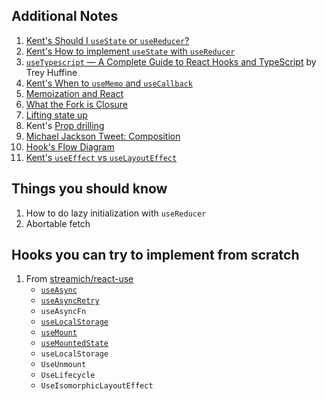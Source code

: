 ## Additional Notes

1. [Kent's Should I `useState` or `useReducer`?](https://kentcdodds.com/blog/should-i-usestate-or-usereducer)
2. [Kent's How to implement `useState` with `useReducer`](https://kentcdodds.com/blog/how-to-implement-usestate-with-usereducer)
3. [`useTypescript` — A Complete Guide to React Hooks and TypeScript](https://levelup.gitconnected.com/usetypescript-a-complete-guide-to-react-hooks-and-typescript-db1858d1fb9c) by Trey Huffine
4. [Kent's When to `useMemo` and `useCallback`](https://kentcdodds.com/blog/usememo-and-usecallback)
5. [Memoization and React](https://epicreact.dev/memoization-and-react/)
6. [What the Fork is Closure](https://whatthefork.is/closure)
7. [Lifting state up](https://reactjs.org/docs/lifting-state-up.html)
8. Kent's [Prop drilling](https://kentcdodds.com/blog/prop-drilling)
9. [Michael Jackson Tweet: Composition](https://twitter.com/mjackson/status/1195495535483817984)
10. [Hook's Flow Diagram](https://github.com/donavon/hook-flow)
11. [Kent's `useEffect` vs `useLayoutEffect`](https://kentcdodds.com/blog/useeffect-vs-uselayouteffect)

## Things you should know

1. How to do lazy initialization with `useReducer`
2. Abortable fetch

## Hooks you can try to implement from scratch

1. From [streamich/react-use](https://github.com/streamich/react-use)
    - [`useAsync`](https://github.com/streamich/react-use/blob/master/docs/useAsync.md)
    - [`useAsyncRetry`](https://github.com/streamich/react-use/blob/master/docs/useAsyncRetry.md)
    - `useAsyncFn`
    - [`useLocalStorage`](https://github.com/streamich/react-use/blob/master/docs/useLocalStorage.md)
    - [`useMount`](https://github.com/streamich/react-use/blob/master/docs/useMount.md)
    - [`useMountedState`](https://github.com/streamich/react-use/blob/master/docs/useMountedState.md)
    - `useLocalStorage`
    - `UseUnmount`
    - `UseLifecycle`
    - `UseIsomorphicLayoutEffect`
